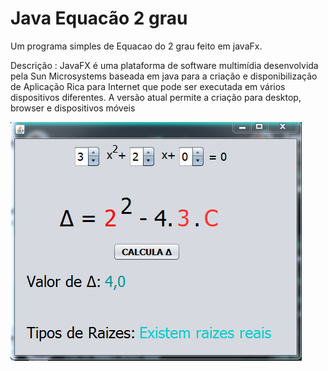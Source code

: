 # Java Equacão 2 grau
 Um programa simples de Equacao do 2 grau feito em javaFx.
 
 Descrição : JavaFX é uma plataforma de software multimídia desenvolvida pela Sun Microsystems baseada em java para a criação e disponibilização de Aplicação Rica para Internet que pode ser executada em vários dispositivos diferentes. A versão atual permite a criação para desktop, browser e dispositivos móveis
 
![Interface](https://github.com/Khufos/Java-Equac-o-2-grau/blob/main/javakhufos.png)
